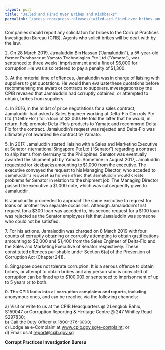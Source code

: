 ```yaml
---
layout: post
title: "Jailed and Fined Over Bribes and Kickbacks"
permalink: "/press-room/press-releases/jailed-and-fined-over-bribes-and-kickbacks"
---
```

Companies should report any solicitation for bribes to the Corrupt Practices Investigation Bureau (CPIB). Agents who solicit bribes will be dealt with by the law.

2\.          On 28 March 2019, Jamaluddin Bin Hassan (“Jamaluddin”), a 59-year-old former Purchaser at Yamato Technologies Pte Ltd (“Yamato”), was sentenced to three weeks' imprisonment and a fine of $6,000 for corruption. He was also ordered to pay a penalty of $1,300.

3\.          At the material time of offences, Jamaluddin was in charge of liaising with suppliers to get quotations. He would then evaluate these quotations before recommending the award of contracts to suppliers. Investigations by the CPIB revealed that Jamaluddin had corruptly obtained, or attempted to obtain, bribes from suppliers.

4\.           In 2016, in the midst of price negotiations for a sales contract, Jamaluddin had asked a Sales Engineer working at Delta-Flo Controls Pte Ltd (“Delta-Flo”) for a loan of $2,000. He told the latter that he would, in return, help promote Delta-Flo’s products to Yamato and recommend Delta-Flo for the contract. Jamaluddin’s request was rejected and Delta-Flo was ultimately not awarded the contract by Yamato.

5\.          In 2017, Jamaluddin started liaising with a Sales and Marketing Executive at Senator International Singapore Pte Ltd (“Senator”) regarding a contract to ship items from Germany to the Philippines. Senator was eventually awarded the shipment job by Yamato. Sometime in August 2017, Jamaluddin requested for kickbacks amounting to $1,000 from the executive. The executive conveyed the request to his Managing Director, who acceded to Jamaluddin’s request as he was afraid that Jamaluddin would create problems for Senator in relation to the shipment job. The Managing Director passed the executive a $1,000 note, which was subsequently given to Jamaluddin.

6\.           Jamaluddin proceeded to approach the same executive to request for loans on another two separate occasions. Although Jamaluddin’s first request for a $300 loan was acceded to, his second request for a $100 loan was rejected as the Senator employees felt that Jamaluddin was someone who could not be satisfied.

7\.          For his actions, Jamaluddin was charged on 8 March 2019 with four counts of corruptly obtaining or corruptly attempting to obtain gratifications amounting to $2,000 and $1,400 from the Sales Engineer of Delta-Flo and the Sales and Marketing Executive of Senator respectively. These constituted offences punishable under Section 6(a) of the Prevention of Corruption Act (Chapter 241).

8\.          Singapore does not tolerate corruption. It is a serious offence to obtain bribes, or attempt to obtain bribes and any person who is convicted of corruption can be fined up to $100,000 or sentenced to imprisonment of up to 5 years or to both.

9\.          The CPIB looks into all corruption complaints and reports, including anonymous ones, and can be reached via the following channels:

a) Visit or write to us at the CPIB Headquarters @ 2 Lengkok Bahru, S159047 or Corruption Reporting & Heritage Centre @ 247 Whitley Road S297830;<br />
b) Call the Duty Officer at 1800-376-0000;<br />
c) Lodge an e-Complaint at <a href="https://www.cpib.gov.sg/e-complaint"><span style="color: #0066cc;">www.cpib.gov.sg/e-complaint</span></a>; or<br />
d) Email us at <a class="spamspan" href="mailto:report@cpib.gov.sg">report@cpib.gov.sg</a>

**Corrupt Practices Investigation Bureau**
